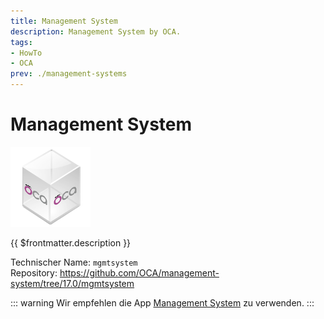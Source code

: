 ```yaml
---
title: Management System
description: Management System by OCA.
tags:
- HowTo
- OCA
prev: ./management-systems
---
```

# Management System
![icon_oca_app](attachments/icon_oca_app.png)

{{ $frontmatter.description }}

Technischer Name: `mgmtsystem`\
Repository: <https://github.com/OCA/management-system/tree/17.0/mgmtsystem>

::: warning
 Wir empfehlen die App [Management System](Management%20System.md) zu verwenden.
:::